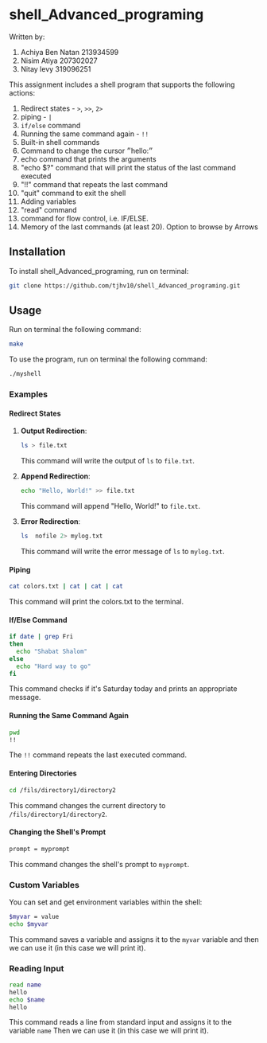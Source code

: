 
# shell_Advanced_programing

Written by:
1. Achiya Ben Natan 213934599
2. Nisim Atiya 207302027
3. Nitay levy 319096251

This assignment includes a shell program that supports the following actions:
1. Redirect states - `>`, `>>`, `2>`
2.  piping - `|`
3. `if/else` command
4. Running the same command again - `!!`
5. Built-in shell commands
6. Command to change the cursor ״hello:״
7. echo command that prints the arguments
8. "echo $?" command that will print the status of the last command executed
9. "!!" command that repeats the last command
10. "quit" command to exit the shell
11. Adding variables
12. "read" command
13. command for flow control, i.e. IF/ELSE.
14. Memory of the last commands (at least 20). Option to browse by Arrows

## Installation

To install shell_Advanced_programing, run on terminal:
```bash
git clone https://github.com/tjhv10/shell_Advanced_programing.git
```

## Usage

Run on terminal the following command:
```bash
make
```

To use the program, run on terminal the following command:
```bash
./myshell
```

### Examples

#### Redirect States
1. **Output Redirection**:
    ```sh
    ls > file.txt
    ```
    This command will write the output of `ls` to `file.txt`.

2. **Append Redirection**:
    ```sh
    echo "Hello, World!" >> file.txt
    ```
    This command will append "Hello, World!" to `file.txt`.

3. **Error Redirection**:
    ```sh
    ls  nofile 2> mylog.txt
    ```
    This command will write the error message of `ls` to `mylog.txt`.

#### Piping
```sh
cat colors.txt | cat | cat | cat
```
This command will print the colors.txt to the terminal.

#### If/Else Command
```sh
if date | grep Fri
then
  echo "Shabat Shalom"
else
  echo "Hard way to go"
fi
```
This command checks if it's Saturday today  and prints an appropriate message.

#### Running the Same Command Again
```sh
pwd
!!  
```
The `!!` command repeats the last executed command.

#### Entering Directories
```sh
cd /fils/directory1/directory2
```
This command changes the current directory to `/fils/directory1/directory2`.

#### Changing the Shell's Prompt
```sh
prompt = myprompt
```
This command changes the shell's prompt to `myprompt`.

### Custom Variables
You can set and get environment variables within the shell:
```sh
$myvar = value
echo $myvar
```
This command saves a variable and assigns it to the `myvar` variable and then we can use it (in this case we will print it).


### Reading Input
```sh
read name
hello
echo $name
hello
```
This command reads a line from standard input and assigns it to the variable `name` Then we can use it (in this case we will print it).


